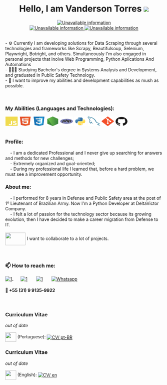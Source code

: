 <h1 align="center"> Hello, I am Vanderson Torres <img src="https://github.com/blackcater/blackcater/raw/main/images/Hi.gif" height="32"/> </h1>

<div style="display: inline_block" align="center">
  <a href="https://github.com/VandersonTorres">
    <img height="200em" width="650em" src="https://github-profile-summary-cards.vercel.app/api/cards/profile-details?username=VandersonTorres&theme=github_dark" alt="Unavailable information"><br />
    <img width="49%" height="200px" src="https://github-readme-stats.vercel.app/api?username=VandersonTorres&show_icons=true&count_private=true&hide=contribs&hide_border=true&title_color=00bfbf&icon_color=00bfbf&text_color=c9d1d9&bg_color=0d1117" alt="Unavailable information" />
    <img width="41%" height="195px" src="https://github-readme-stats.vercel.app/api/top-langs/?username=VandersonTorres&layout=compact&hide_border=true&title_color=00bfbf&text_color=00bfbf&bg_color=0d1117" alt="Unavailable information" />
  </a>
  
</div><br/>

<div>
   <p>
    - ⚙️ Currently I am developing solutions for Data Scraping through several technologies and frameworks like Scrapy, Beautifulsoup, Selenium, Playwright, Botright, and others. Simultaneously I'm also engaged in personal projects that inolve Web Programming, Python Aplications And Automations <br/>
    - 👨🏽‍🎓 Studying Bachelor's degree in Systems Analysis and Development, and graduated in Public Safety Technology. <br/>
    - 👀 I want to improve my abilities and development capabilities as mush as possible.
  </p>
</div>

<div style="display: inline_block"><br/>
  <h3> My Abilities (Languages and Technologies): </h3>
  <img align="center" alt="Vanderson-Js" height="30" width="40" src="https://raw.githubusercontent.com/devicons/devicon/master/icons/javascript/javascript-plain.svg">
  <img align="center" alt="Vanderson-HTML" height="30" width="40" src="https://raw.githubusercontent.com/devicons/devicon/master/icons/html5/html5-original.svg">
  <img align="center" alt="Vanderson-CSS" height="30" width="40" src="https://raw.githubusercontent.com/devicons/devicon/master/icons/css3/css3-original.svg">
  <img align="center" alt="Vanderson-Node" height="30" width="40" src="https://raw.githubusercontent.com/devicons/devicon/master/icons/nodejs/nodejs-original.svg">
  <img align="center" alt="Vanderson-Php" height="30" width="40" src="https://raw.githubusercontent.com/devicons/devicon/master/icons/php/php-original.svg">
  <img align="center" alt="Vanderson-Python" height="30" width="40" src="https://raw.githubusercontent.com/devicons/devicon/master/icons/python/python-original.svg">
  <img align="center" alt="Vanderson-Mysql" height="30" width="40" src="https://raw.githubusercontent.com/devicons/devicon/master/icons/mysql/mysql-original.svg">
  <img align="center" alt="Vanderson-Mysql" height="30" width="40" src="https://raw.githubusercontent.com/devicons/devicon/master/icons/git/git-original.svg">
  <img align="center" alt="Vanderson-Mysql" height="30" width="40" src="https://raw.githubusercontent.com/devicons/devicon/master/icons/github/github-original.svg">
</div><br/>

<div>
  <h3> Profile: </h3>
  <p>
    &nbsp&nbsp&nbsp - I am a dedicated Professional and I never give up searching for answers and methods for new challenges;<br/>
    &nbsp&nbsp&nbsp - Extremely organized and goal-oriented;</br>
    &nbsp&nbsp&nbsp - During my professional life I learned that, before a hard problem, we must see a improvement opportunity.<br/>
  </p>
  
  <h3> About me: </h3>
  <p>
    &nbsp&nbsp&nbsp - I performed for 8 years in Defense and Public Safety area at the post of 1º Lieutenant of Brazilian Army. Now I'm a Python Developer at DeltaVictor Company.<br/>
    &nbsp&nbsp&nbsp - I felt a lot of passion for the technology sector because its growing evolution, then I have decided to make a career migration from Defense to IT. <br/><br/>
    <img src="https://gifs.eco.br/wp-content/uploads/2022/07/gifs-de-aperto-de-mao-14.gif" align="center" height="40" width="65"> I want to collaborate to a lot of projects.
 
  </p></br>
</div>

<div>
  <h3> 📫 How to reach me: </h3>
  <p align="left" dir="auto">
    <a a rel="noopener" data-link="mailto:vanderson.torres1@hotmail.com" href="mailto:vanderson.torres1@hotmail.com" target="_top"><img align="center" src="https://mailmeteor.com/logos/assets/PNG/Microsoft_Office_Outlook_Logo_512px.png" alt="1" height="50" width="50" style="max-width: 100%;"> </a> &nbsp &nbsp &nbsp
    <a href="https://www.linkedin.com/in/vanderson-torres-de-fátima" rel="nofollow"><img align="center" src="https://bit.ly/3yepBf4" alt="1" height="40" width="40" style="max-width: 100%;"></a> &nbsp &nbsp &nbsp
    <a href="https://www.instagram.com/vanderson._torres/" rel="nofollow"><img align="center" src="https://bit.ly/3IPIQ3B" alt="1" height="40" width="40" style="max-width: 100%;"></a> &nbsp &nbsp &nbsp
    <a href="https://api.whatsapp.com/send?phone=5531991359922" rel="nofollow"><img align="center" src="https://png.pngtree.com/png-vector/20221018/ourmid/pngtree-whatsapp-icon-png-image_6315990.png" alt="Whatsapp" height="40" width="40" style="max-width: 100%;"></a><br/>
  </p>
  <h4> 📲 +55 (31) 9 9135-9922 </h4>
</div><br/>

<div>
  <h3> Curriculum Vitae </h3>
  <i>out of date</i>
  <p> <img src="https://www.countryflags.com/wp-content/uploads/brazil-flag-png-xl.png" align="center" height="30" width="35"> 
    (Portuguese): <a href="https://drive.google.com/file/d/1w9y2_SPUC_j8VEhK7ksHaFnHN9dlvP7Q/view?usp=share_link" rel="nofollow"><img align="center" src="https://estuarine.jp/wp-content/uploads/2020/05/google-drive-icon480.png" alt="CV/ pt-BR" height="70" width="70" style="max-width: 100%;"></a>
  </p>
  <h3> Curriculum Vitae </h3>
  <i>out of date</i>
  <p> <img src="https://www.freepnglogos.com/uploads/american-flag-png/simple-american-flag-16.png" align="center" height="30" width="35">
    (English): <a href="https://drive.google.com/file/d/1RLxkJ4oACGvNhfjpcG0gUBq8rM6AAVhu/view?usp=share_link" rel="nofollow"><img align="center" src="https://estuarine.jp/wp-content/uploads/2020/05/google-drive-icon480.png" alt="CV/ en" height="70" width="70" style="max-width: 100%;"></a></br>
  </p>
</div>

